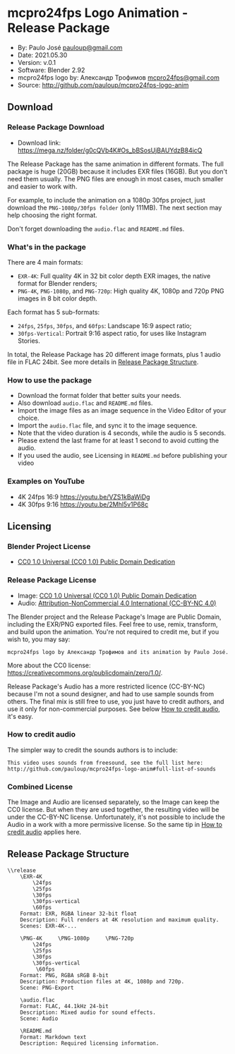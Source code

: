 ﻿# mcpro24fps Logo Animation - Release Package

* By: Paulo José <pauloup@gmail.com>
* Date: 2021.05.30
* Version: v.0.1
* Software: Blender 2.92
* mcpro24fps logo by: Александр Трофимов <mcpro24fps@gmail.com>
* Source: http://github.com/pauloup/mcpro24fps-logo-anim


## Download

### Release Package Download

* Download link: <https://mega.nz/folder/g0cQVb4K#Os_bBSosUjBAUYdzB84icQ>

The Release Package has the same animation in different formats. The full package is huge (20GB) because it includes EXR files (16GB). But you don't need them usually. The PNG files are enough in most cases, much smaller and easier to work with.

For example, to include the animation on a 1080p 30fps project, just download the `PNG-1080p/30fps folder` (only 111MB). The next section may help choosing the right format.

Don't forget downloading the `audio.flac` and `README.md` files.

### What's in the package
There are 4 main formats:

* `EXR-4K`: Full quality 4K in 32 bit color depth EXR images, the native format for Blender renders;
* `PNG-4K`, `PNG-1080p`, and `PNG-720p`: High quality 4K, 1080p and 720p PNG images in 8 bit color depth.

Each format has 5 sub-formats:

* `24fps`, `25fps`, `30fps`, and `60fps`: Landscape 16:9 aspect ratio;
* `30fps-Vertical`: Portrait 9:16 aspect ratio, for uses like Instagram Stories.

In total, the Release Package has 20 different image formats, plus 1 audio file in FLAC 24bit.
See more details in [Release Package Structure](#release-package-structure).

### How to use the package

* Download the format folder that better suits your needs.
* Also download `audio.flac` and `README.md` files.
* Import the image files as an image sequence in the Video Editor of your choice.
* Import the `audio.flac` file, and sync it to the image sequence.
* Note that the video duration is 4 seconds, while the audio is 5 seconds.
* Please extend the last frame for at least 1 second to avoid cutting the audio.
* If you used the audio, see Licensing in `README.md` before publishing your video

### Examples on YouTube

* 4K 24fps 16:9 <https://youtu.be/VZS1kBaWiDg>
* 4K 30fps 9:16 <https://youtu.be/2Mhl5v1P68c>


## Licensing

### Blender Project License

* [CC0 1.0 Universal (CC0 1.0) Public Domain Dedication](https://creativecommons.org/publicdomain/zero/1.0/legalcode.txt)

### Release Package License

* Image: [CC0 1.0 Universal (CC0 1.0) Public Domain Dedication](https://creativecommons.org/publicdomain/zero/1.0/legalcode.txt)
* Audio: [Attribution-NonCommercial 4.0 International (CC-BY-NC 4.0)](https://creativecommons.org/licenses/by-nc/4.0/legalcode.txt)

The Blender project and the Release Package's Image are Public Domain, including the EXR/PNG exported files. Feel free to use, remix, transform, and build upon the animation. You're not required to credit me, but if you wish to, you may say:

    mcpro24fps logo by Александр Трофимов and its animation by Paulo José.

More about the CC0 license: <https://creativecommons.org/publicdomain/zero/1.0/>.

Release Package's Audio has a more restricted licence (CC-BY-NC) because I'm not a sound designer, and had to use sample sounds from others. The final mix is still free to use, you just have to credit authors, and use it only for non-commercial purposes. See below [How to credit audio](#how-to-credit-audio), it's easy.

### How to credit audio
The simpler way to credit the sounds authors is to include:

    This video uses sounds from freesound, see the full list here:
    http://github.com/pauloup/mcpro24fps-logo-anim#full-list-of-sounds

### Combined License
The Image and Audio are licensed separately, so the Image can keep the CC0 license. But when they are used together, the resulting video will be under the CC-BY-NC license. Unfortunately, it's not possible to include the Audio in a work with a more permissive license. So the same tip in [How to credit audio](#how-to-credit-audio) applies here.


## Release Package Structure

    \\release
        \EXR-4K
            \24fps
            \25fps
            \30fps
            \30fps-vertical
            \60fps
        Format: EXR, RGBA linear 32-bit float
        Description: Full renders at 4K resolution and maximum quality.
        Scenes: EXR-4K-...
           
        \PNG-4K     \PNG-1080p     \PNG-720p
            \24fps
            \25fps
            \30fps
            \30fps-vertical
             \60fps
        Format: PNG, RGBA sRGB 8-bit
        Description: Production files at 4K, 1080p and 720p.
        Scene: PNG-Export
        
        \audio.flac
        Format: FLAC, 44.1kHz 24-bit
        Description: Mixed audio for sound effects.
        Scene: Audio
        
        \README.md
        Format: Markdown text
        Description: Required licensing information.

